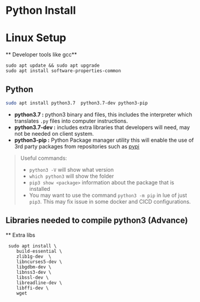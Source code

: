 # Python Install

# Linux Setup 

** Developer tools like gcc**
```
sudo apt update && sudo apt upgrade
sudo apt install software-properties-common
```

## Python 
```bash
sudo apt install python3.7  python3.7-dev python3-pip
```
* **python3.7 :** python3 binary and files, this includes the interpreter which translates `.py` files into computer instructions.
* **python3.7-dev :** includes extra libraries that developers will need, may not be needed on client system. 
* **python3-pip :** Python Package manager utility this will enable the use of 3rd party packages from repositories such as [pypi](https://pypi.org/)

> Useful commands: 
> * `python3 -V` will show what version
> * `which python3` will show the folder 
> * `pip3 show <package>` information about the package that is installed
> * You may want to use the command `python3 -m pip` in lue of just `pip3`. This may fix issue in some docker and CICD configurations. 

## Libraries needed to compile python3 (Advance)
** Extra libs
``` 
 sudo apt install \
    build-essential \
    zlib1g-dev  \
    libncurses5-dev \
    libgdbm-dev \
    libnss3-dev \
    libssl-dev \
    libreadline-dev \
    libffi-dev \
    wget
```

